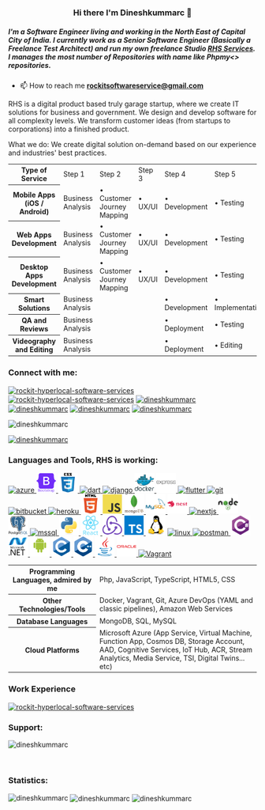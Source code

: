 <h3 align="center"> Hi there I'm Dineshkummarc 👋 </h3>

<h5>I'm a Software Engineer living and working in the North East of Capital City of India. I currently work as a Senior Software Engineer (Basically a Freelance Test Architect) and run my own freelance Studio <a href='http://rockit.rf.gd/?i=1'>RHS Services</a>. I manages the most number of Repositories with name like Phpmy<> repositories.</h5>

- 📫 How to reach me **rockitsoftwareservice@gmail.com**

RHS is a digital product based truly garage startup, where we create IT solutions for business and government. We design and develop software for all complexity levels. We transform customer ideas (from startups to corporations) into a finished product.

What we do:
We create digital solution on-demand based on our experience and industries' best practices.

<table>
<tr>
<th>Type of Service</th>
<td>Step 1 </td>
<td>Step 2 </td>
<td>Step 3 </td>
<td>Step 4 </td>
<td>Step 5 </td>
<td>Step 6 </td>
</tr>

<tr>
<th>Mobile Apps (iOS / Android)</th>
<td>Business Analysis </td>
<td>• Customer Journey Mapping </td>
<td>• UX/UI </td>
<td>• Development </td>
<td>• Testing </td>
<td>• Launch</td>
</tr>

<tr><th>Web Apps Development</th>
<td>Business Analysis </td>
<td>• Customer Journey Mapping </td>
<td>• UX/UI </td>
<td>• Development </td>
<td>• Testing </td>
<td>• Launch</td>
</tr>

<tr><th>Desktop Apps Development</th>
<td>Business Analysis </td>
<td>• Customer Journey Mapping </td>
<td>• UX/UI </td>
<td>• Development </td>
<td>• Testing </td>
<td>• Launch</td>
</tr>

<tr><th>Smart Solutions</th>
<td>Business Analysis </td>
<td> </td>
<td> </td>
<td>• Development </td>
<td>• Implementation </td>
<td>•Support</td>
</tr>

<tr><th>QA and Reviews</th>
<td>Business Analysis </td>
<td> </td>
<td> </td>
<td>• Deployment </td>
<td>• Testing </td>
<td>• Support</td>
</tr>

<tr><th>Videography and Editing</th>
<td>Business Analysis </td>
<td> </td>
<td> </td>
<td>• Deployment </td>
<td>• Editing </td>
<td>• Support</td>
</tr>
</table>

<h3 align="left">Connect with me:</h3>
<p align="left"><a href="https://x.com/yashanyketshow" target="blank"><img align="center" src="https://raw.githubusercontent.com/rahuldkjain/github-profile-readme-generator/master/src/images/icons/Social/twitter.svg" alt="rockit-hyperlocal-software-services" height="30" width="40" /></a>
<a href="https://www.linkedin.com/company/rockit-hyperlocal-software-services/?viewAsMember=true" target="blank"><img align="center" src="https://raw.githubusercontent.com/rahuldkjain/github-profile-readme-generator/master/src/images/icons/Social/linked-in-alt.svg" alt="rockit-hyperlocal-software-services" height="30" width="40" /></a>
<a href="https://stackoverflow.com/users/1021832/denno-secqtinstien" target="blank"><img align="center" src="https://raw.githubusercontent.com/rahuldkjain/github-profile-readme-generator/master/src/images/icons/Social/stack-overflow.svg" alt="dineshkummarc" height="30" width="40" /></a>
<a href="https://www.facebook.com/profile.php?id=61564798027207&mibextid=ZbWKwL" target="blank"><img align="center" src="https://raw.githubusercontent.com/rahuldkjain/github-profile-readme-generator/master/src/images/icons/Social/facebook.svg" alt="dineshkummarc" height="30" width="40" /></a>
<a href="https://www.instagram.com/rockit_hyperlocal_service?igsh=M3Y4MmYxdHRybWIy" target="blank"><img align="center" src="https://raw.githubusercontent.com/rahuldkjain/github-profile-readme-generator/master/src/images/icons/Social/instagram.svg" alt="dineshkummarc" height="30" width="40" /></a>
<a href="https://studio.youtube.com/channel/UCJp23mtAxjSuMFwdoDY9cww" target="blank"><img align="center" src="https://raw.githubusercontent.com/rahuldkjain/github-profile-readme-generator/master/src/images/icons/Social/youtube.svg" alt="dineshkummarc" height="30" width="40" /></a>
<!--
<a href="https://www.codechef.com/users/rajatrawat1997" target="blank"><img align="center" src="https://cdn.jsdelivr.net/npm/simple-icons@3.1.0/icons/codechef.svg" alt="dineshkummarc" height="30" width="40" /></a>
<a href="https://auth.geeksforgeeks.org/user/classyallrounder" target="blank"><img align="center" src="https://raw.githubusercontent.com/rahuldkjain/github-profile-readme-generator/master/src/images/icons/Social/geeks-for-geeks.svg" alt="dineshkummarc" height="30" width="40" /></a>
<a href="https://www.hackerrank.com/@meet_savsani1504" target="blank"><img align="center" src="https://raw.githubusercontent.com/rahuldkjain/github-profile-readme-generator/master/src/images/icons/Social/hackerrank.svg" alt="@meet_savsani1504" height="30" width="40" /></a>
<a href="https://discord.gg/acrodorf#6346" target="blank"><img align="center" src="https://raw.githubusercontent.com/rahuldkjain/github-profile-readme-generator/master/src/images/icons/Social/discord.svg" alt="acrodorf#6346" height="30" width="40" /></a>
-->
</p>

<p align="left"> <img src="https://komarev.com/ghpvc/?username=dineshkummarc&label=Profile%20views&color=0e75b6&style=flat" alt="dineshkummarc" /> </p>

<p align="left"> <a href="https://github.com/dineshkummarc/github-profile-trophy"><img src="https://github-profile-trophy.vercel.app/?username=dineshkummarc" alt="dineshkummarc" /></a></p>

<h3 align="left">Languages and Tools, RHS is working:</h3>

<p align="left"> <a href="https://azure.microsoft.com/en-in/" target="_blank" rel="noreferrer"> <img src="https://www.vectorlogo.zone/logos/microsoft_azure/microsoft_azure-icon.svg" alt="azure" width="40" height="40"/> </a> <a href="https://getbootstrap.com" target="_blank" rel="noreferrer"> <img src="https://raw.githubusercontent.com/devicons/devicon/master/icons/bootstrap/bootstrap-plain-wordmark.svg" alt="bootstrap" width="40" height="40"/> </a> <a href="https://www.w3schools.com/css/" target="_blank" rel="noreferrer"> <img src="https://raw.githubusercontent.com/devicons/devicon/master/icons/css3/css3-original-wordmark.svg" alt="css3" width="40" height="40"/> </a> <a href="https://dart.dev" target="_blank" rel="noreferrer"> <img src="https://www.vectorlogo.zone/logos/dartlang/dartlang-icon.svg" alt="dart" width="40" height="40"/> </a> <a href="https://www.djangoproject.com/" target="_blank" rel="noreferrer"> <img src="https://cdn.worldvectorlogo.com/logos/django.svg" alt="django" width="40" height="40"/> </a> <a href="https://www.docker.com/" target="_blank" rel="noreferrer"> <img src="https://raw.githubusercontent.com/devicons/devicon/master/icons/docker/docker-original-wordmark.svg" alt="docker" width="40" height="40"/> </a> <a href="https://expressjs.com" target="_blank" rel="noreferrer"> <img src="https://raw.githubusercontent.com/devicons/devicon/master/icons/express/express-original-wordmark.svg" alt="express" width="40" height="40"/> </a> <a href="https://flutter.dev" target="_blank" rel="noreferrer"> <img src="https://www.vectorlogo.zone/logos/flutterio/flutterio-icon.svg" alt="flutter" width="40" height="40"/> </a> 
<a href="https://git-scm.com/" target="_blank" rel="noreferrer"> <img src="https://www.vectorlogo.zone/logos/git-scm/git-scm-icon.svg" alt="git" width="40" height="40"/> </a> <a href="https://bitbucket.org/" target="_blank" rel="noreferrer"> <img src="https://edent.github.io/SuperTinyIcons/images/svg/bitbucket.svg" alt="bitbucket" width="40" height="40"/> </a>
<a href="https://heroku.com" target="_blank" rel="noreferrer"> <img src="https://www.vectorlogo.zone/logos/heroku/heroku-icon.svg" alt="heroku" width="40" height="40"/> </a> <a href="https://www.w3.org/html/" target="_blank" rel="noreferrer"> <img src="https://raw.githubusercontent.com/devicons/devicon/master/icons/html5/html5-original-wordmark.svg" alt="html5" width="40" height="40"/> </a> <a href="https://developer.mozilla.org/en-US/docs/Web/JavaScript" target="_blank" rel="noreferrer"> <img src="https://raw.githubusercontent.com/devicons/devicon/master/icons/javascript/javascript-original.svg" alt="javascript" width="40" height="40"/> </a> <a href="https://www.mongodb.com/" target="_blank" rel="noreferrer"> <img src="https://raw.githubusercontent.com/devicons/devicon/master/icons/mongodb/mongodb-original-wordmark.svg" alt="mongodb" width="40" height="40"/> </a> <a href="https://www.mysql.com/" target="_blank" rel="noreferrer"> <img src="https://raw.githubusercontent.com/devicons/devicon/master/icons/mysql/mysql-original-wordmark.svg" alt="mysql" width="40" height="40"/> </a> <a href="https://nestjs.com/" target="_blank" rel="noreferrer"> <img src="https://raw.githubusercontent.com/devicons/devicon/master/icons/nestjs/nestjs-original-wordmark.svg" alt="nestjs" width="40" height="40"/> </a> <a href="https://nextjs.org/" target="_blank" rel="noreferrer"> <img src="https://cdn.worldvectorlogo.com/logos/nextjs-2.svg" alt="nextjs" width="40" height="40"/> </a> <a href="https://nodejs.org" target="_blank" rel="noreferrer"> <img src="https://raw.githubusercontent.com/devicons/devicon/master/icons/nodejs/nodejs-original-wordmark.svg" alt="nodejs" width="40" height="40"/> </a> <a href="https://www.postgresql.org" target="_blank" rel="noreferrer"> <img src="https://raw.githubusercontent.com/devicons/devicon/master/icons/postgresql/postgresql-original-wordmark.svg" alt="postgresql" width="40" height="40"/> </a> <a href="https://www.microsoft.com/en-us/sql-server" target="_blank" rel="noreferrer"> <img src="https://www.svgrepo.com/show/303229/microsoft-sql-server-logo.svg" alt="mssql" width="40" height="40"/> </a> <a href="https://www.python.org" target="_blank" rel="noreferrer"> <img src="https://raw.githubusercontent.com/devicons/devicon/master/icons/python/python-original.svg" alt="python" width="40" height="40"/> </a> <a href="https://reactjs.org/" target="_blank" rel="noreferrer"> <img src="https://raw.githubusercontent.com/devicons/devicon/master/icons/react/react-original-wordmark.svg" alt="react" width="40" height="40"/> </a> <a href="https://redux.js.org" target="_blank" rel="noreferrer"> <img src="https://raw.githubusercontent.com/devicons/devicon/master/icons/redux/redux-original.svg" alt="redux" width="40" height="40"/> </a> <a href="https://www.typescriptlang.org/" target="_blank" rel="noreferrer"> <img src="https://raw.githubusercontent.com/devicons/devicon/master/icons/typescript/typescript-original.svg" alt="typescript" width="40" height="40"/> </a>
<a href="https://www.linux.org/" target="_blank" rel="noreferrer"> <img src="https://raw.githubusercontent.com/devicons/devicon/master/icons/linux/linux-original.svg" alt="linux" width="40" height="40"/></a>
<a href="https://www.microsoft.com/en-us/software-download/" target="_blank" rel="noreferrer"> <img src="https://edent.github.io/SuperTinyIcons/images/svg/windows.svg" alt="linux" width="40" height="40"/></a><a href="https://postman.com" target="_blank" rel="noreferrer"> <img src="https://www.vectorlogo.zone/logos/getpostman/getpostman-icon.svg" alt="postman" width="40" height="40"/> </a>
<a href="https://www.w3schools.com/cs/" target="_blank" rel="noreferrer"> <img src="https://raw.githubusercontent.com/devicons/devicon/master/icons/csharp/csharp-original.svg" alt="csharp" width="40" height="40"/> </a> <a href="https://dotnet.microsoft.com/" target="_blank" rel="noreferrer"> <img src="https://raw.githubusercontent.com/devicons/devicon/master/icons/dot-net/dot-net-original-wordmark.svg" alt="dotnet" width="40" height="40"/> </a> 
<a href="https://developer.android.com" target="_blank"> <img src="https://raw.githubusercontent.com/devicons/devicon/master/icons/android/android-original-wordmark.svg" alt="android" width="40" height="40"/> </a><a href="https://www.cprogramming.com/" target="_blank" rel="noreferrer"> <img src="https://raw.githubusercontent.com/devicons/devicon/master/icons/c/c-original.svg" alt="c" width="40" height="40"/> </a> <a href="https://www.w3schools.com/cpp/" target="_blank" rel="noreferrer"> <img src="https://raw.githubusercontent.com/devicons/devicon/master/icons/cplusplus/cplusplus-original.svg" alt="cplusplus" width="40" height="40"/> </a> <a href="https://www.java.com" target="_blank" rel="noreferrer"> <img src="https://raw.githubusercontent.com/devicons/devicon/master/icons/java/java-original.svg" alt="java" width="40" height="40"/> </a> <a href="https://www.oracle.com/" target="_blank" rel="noreferrer"> <img src="https://raw.githubusercontent.com/devicons/devicon/master/icons/oracle/oracle-original.svg" alt="oracle" width="40" height="40"/> </a>
<a href="https://www.vagrantup.com/" target="_blank" rel="noreferrer"> <img src="https://edent.github.io/SuperTinyIcons/images/svg/vagrant.svg" alt="Vagrant" width="40" height="40"/> </a>

</p>

<table>
  <tr>
    <th>Programming Languages, admired by me</th>
    <td>Php, JavaScript, TypeScript, HTML5, CSS</td>
  </tr>
 <!--  <tr>
    <th>Front-end Frameworks/Libraries</th>
    <td>php, JavaScript, React, Next.js</td>
  </tr>
  <tr>
    <th>Back-end Frameworks/Libraries</th>
    <td>Django, NodeJS, Nest.js</td>
  </tr>
  <tr> -->
    <th>Other Technologies/Tools</th>
    <td>Docker, Vagrant, Git, Azure DevOps (YAML and classic pipelines), Amazon Web Services</td>
  </tr>
  <tr>
    <th>Database Languages</th>
    <td>MongoDB, SQL, MySQL</td>
  </tr>
  <tr>
    <th>Cloud Platforms</th>
    <td>Microsoft Azure (App Service, Virtual Machine, Function App, Cosmos DB, Storage Account, AAD, Cognitive Services, IoT Hub, ACR, Stream Analytics, Media Service, TSI, Digital Twins... etc)</td>
  </tr>
</table>

<h3>Work Experience</h3>
<a href="https://www.linkedin.com/in/dinesh-kumar-ab9b3621/" target="blank"><img align="center" src="https://raw.githubusercontent.com/rahuldkjain/github-profile-readme-generator/master/src/images/icons/Social/linked-in-alt.svg" alt="rockit-hyperlocal-software-services" height="30" width="40" /></a>

<h3 align="left">Support:</h3>
<p><a href="https://www.buymeacoffee.com/dineshkummarc"> <img align="left" src="https://cdn.buymeacoffee.com/buttons/v2/default-yellow.png" height="50" width="210" alt="dineshkummarc" /></a></br></p>
</br>
<h3 align="left">Statistics:</h3>
<p><!-- <a href="https://ko-fi.com/dineshkummarc"> <img align="left" src="https://cdn.ko-fi.com/cdn/kofi3.png?v=3" height="50" width="210" alt="dineshkummarc" /></a>-->
<img align="left" src="https://github-readme-stats.vercel.app/api/top-langs?username=dineshkummarc&show_icons=true&locale=en&layout=compact" alt="dineshkummarc" />
&nbsp;<img align="center" src="https://github-readme-stats.vercel.app/api?username=dineshkummarc&show_icons=true&locale=en" alt="dineshkummarc" />
<img align="center" src="https://github-readme-streak-stats.herokuapp.com/?user=dineshkummarc&" alt="dineshkummarc" /></p>
